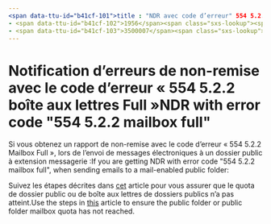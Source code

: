 ```yaml
---
<span data-ttu-id="b41cf-101">title : "NDR avec code d’erreur" 554 5.2.2 Mailbox Full "" ms. Author : chrisda Author : chrisda Manager : dansimp ms. Date : 04/21/2020 ms. audience : professionnel ms. topic : article ms. service : o365-administration ROBOTS : noindex, NOFOLLOW localization_priority : normal ms. Custom :</span><span class="sxs-lookup"><span data-stu-id="b41cf-101">title: "NDR with error code "554 5.2.2 mailbox full"" ms.author: chrisda author: chrisda manager: dansimp ms.date: 04/21/2020 ms.audience: ITPro ms.topic: article ms.service: o365-administration ROBOTS: NOINDEX, NOFOLLOW localization_priority: Normal ms.custom:</span></span> 
- <span data-ttu-id="b41cf-102">1956</span><span class="sxs-lookup"><span data-stu-id="b41cf-102">1956</span></span>
- <span data-ttu-id="b41cf-103">3500007</span><span class="sxs-lookup"><span data-stu-id="b41cf-103">3500007</span></span>
---
```


# <a name="ndr-with-error-code-554-522-mailbox-full"></a><span data-ttu-id="b41cf-104">Notification d’erreurs de non-remise avec le code d’erreur « 554 5.2.2 boîte aux lettres Full »</span><span class="sxs-lookup"><span data-stu-id="b41cf-104">NDR with error code "554 5.2.2 mailbox full"</span></span>

<span data-ttu-id="b41cf-105">Si vous obtenez un rapport de non-remise avec le code d’erreur « 554 5.2.2 Mailbox Full », lors de l’envoi de messages électroniques à un dossier public à extension messagerie :</span><span class="sxs-lookup"><span data-stu-id="b41cf-105">If you are getting NDR with error code "554 5.2.2 mailbox full", when sending emails to a mail-enabled public folder:</span></span>  

<span data-ttu-id="b41cf-106">Suivez les étapes décrites dans [cet](https://aka.ms/554522) article pour vous assurer que le quota de dossier public ou de boîte aux lettres de dossiers publics n’a pas atteint.</span><span class="sxs-lookup"><span data-stu-id="b41cf-106">Use the steps in [this](https://aka.ms/554522) article to ensure the public folder or public folder mailbox quota has not reached.</span></span>
